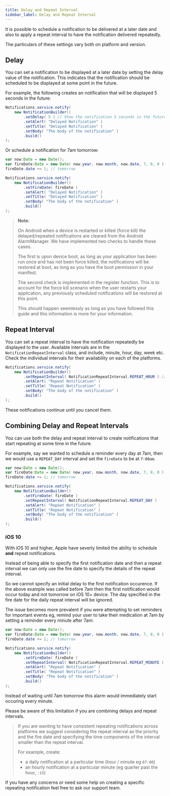 ```yaml
---
title: Delay and Repeat Interval
sidebar_label: Delay and Repeat Interval
---
```


It is possible to schedule a notification to be delivered at a later date and also to apply 
a repeat interval to have the notification delivered repeatedly.

The particulars of these settings vary both on platform and version.

## Delay

You can set a notification to be displayed at a later date by setting the delay value of the notification. 
This indicates that the notification should be scheduled to be displayed at some point in the future.

For example, the following creates an notification that will be displayed 5 seconds in the future:

```actionscript
Notifications.service.notify(
	new NotificationBuilder()
		.setDelay( 5 ) // Show the notification 5 seconds in the future
		.setAlert( "Delayed Notification" )
		.setTitle( "Delayed Notification" )
		.setBody( "The body of the notification" )
		.build()
);
```

Or schedule a notification for 7am tomorrow:

```actionscript
var now:Date = new Date();
var fireDate:Date = new Date( now.year, now.month, now.date, 7, 0, 0 );
fireDate.date += 1; // tomorrow

Notifications.service.notify(
	new NotificationBuilder()
		.setFireDate( fireDate ) 
		.setAlert( "Delayed Notification" )
		.setTitle( "Delayed Notification" )
		.setBody( "The body of the notification" )
		.build()
);
```


>
> **Note**:
>
> On Android when a device is restarted or killed (force kill) the delayed/repeated notifications are 
> cleared from the Android AlarmManager. We have implemented two checks to handle these cases.
> 
> The first is upon device boot, as long as your application has been run once and has not been 
> force killed, the notifications will be restored at boot, as long as you have the boot permission 
> in your manifest.
>
> The second check is implemented in the register function. This is to account for the force kill 
> scenario when the user restarts your application, any previously scheduled notifications will be 
> restored at this point.
> 
> This should happen seemlessly as long as you have followed this guide and this information is more for your information.
> 



## Repeat Interval

You can set a repeat interval to have the notification repeatedly be displayed to the user. 
Available intervals are in the `NotificationRepeatInterval` class, and include, minute, hour, day, week etc.
Check the individual intervals for their availability on each of the platforms.

```actionscript
Notifications.service.notify(
	new NotificationBuilder()
		.setRepeatInterval( NotificationRepeatInterval.REPEAT_HOUR ) // Repeat the notification every hour 
		.setAlert( "Repeat Notification" )
		.setTitle( "Repeat Notification" )
		.setBody( "The body of the notification" )
		.build()
);
```

These notifications continue until you cancel them.




## Combining Delay and Repeat Intervals

You can use both the delay and repeat interval to create notifications that start repeating at some 
time in the future. 

For example, say we wanted to schedule a reminder every day at 7am, then we would use a `REPEAT_DAY` interval and set the `fireDate` to be at `7:00am`.

```actionscript
var now:Date = new Date();
var fireDate:Date = new Date( now.year, now.month, now.date, 7, 0, 0 );
fireDate.date += 1; // tomorrow

Notifications.service.notify(
	new NotificationBuilder()
		.setFireDate( fireDate ) 
		.setRepeatInterval( NotificationRepeatInterval.REPEAT_DAY ) 
		.setAlert( "Repeat Notification" )
		.setTitle( "Repeat Notification" )
		.setBody( "The body of the notification" )
		.build()
);
``` 


### iOS 10

With iOS 10 and higher, Apple have severly limited the ability to schedule **and** repeat notifications. 

Instead of being able to specify the first notification date and then a repeat interval we can only use the fire date to specify the details of the repeat interval. 

So we cannot specify an initial delay to the first notification occurence. If the above example was called before 7am then the first notification would occur today and not tomorrow on iOS 10+ device. The day specified in the fire date for the daily repeat interval will be ignored.  


The issue becomes more prevalent if you were attempting to set reminders for important events eg, remind your user to take their medication at 7am by setting a reminder every minute after 7am:

```actionscript
var now:Date = new Date();
var fireDate:Date = new Date( now.year, now.month, now.date, 7, 0, 0 );
fireDate.date += 1; // tomorrow

Notifications.service.notify(
	new NotificationBuilder()
		.setFireDate( fireDate ) 
		.setRepeatInterval( NotificationRepeatInterval.REPEAT_MINUTE ) 
		.setAlert( "Repeat Notification" )
		.setTitle( "Repeat Notification" )
		.setBody( "The body of the notification" )
		.build()
);
``` 

Instead of waiting until 7am tomorrow this alarm would immediately start occuring every minute. 


Please be aware of this limitation if you are combining delays and repeat intervals. 

> 
> If you are wanting to have consistent repeating notifications across platforms we suggest considering the repeat interval as the priority and the fire date and specifying the time components of the interval smaller than the repeat interval. 
>
> For example, create:
> - a daily notification at a particular time (hour / minute eg `07:00`)
> - an hourly notification at a particular minute (eg quarter past the hour, `:15`)
>

If you have any concerns or need some help on creating a specific repeating notification feel free to ask our support team.


